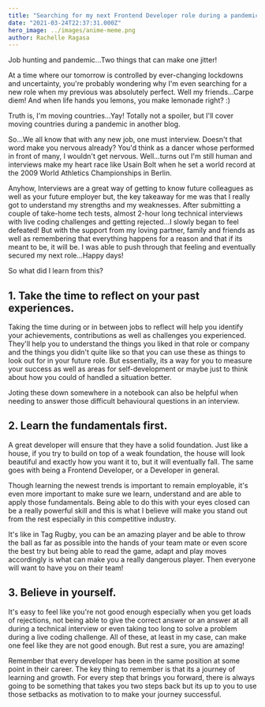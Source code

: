 ```yaml
---
title: "Searching for my next Frontend Developer role during a pandemic...Yikes!"
date: "2021-03-24T22:37:31.000Z"
hero_image: ../images/anime-meme.png
author: Rachelle Ragasa
---
```


Job hunting and pandemic...Two things that can make one jitter!

At a time where our tomorrow is controlled by ever-changing lockdowns and uncertainty, you're probably wondering why I'm even searching for a new role when my previous was absolutely perfect. Well my friends...Carpe diem! And when life hands you lemons, you make lemonade right? :)

Truth is, I'm moving countries...Yay! Totally not a spoiler, but I'll cover moving countries during a pandemic in another blog.

So...We all know that with any new job, one must interview. Doesn't that word make you nervous already? You'd think as a dancer whose performed in front of many, I wouldn't get nervous. Well...turns out I'm still human and interviews make my heart race like Usain Bolt when he set a world record at the 2009 World Athletics Championships in Berlin. 

Anyhow, Interviews are a great way of getting to know future colleagues as well as your future employer but, the key takeaway for me was that I really got to understand my strengths and my weaknesses. After submitting a couple of take-home tech tests, almost 2-hour long technical interviews with live coding challenges and getting rejected...I slowly began to feel defeated! But with the support from my loving partner, family and friends as well as remembering that everything happens for a reason and that if its meant to be, it will be. I was able to push through that feeling and eventually secured my next role...Happy days! 

So what did I learn from this?

## 1. Take the time to reflect on your past experiences.
Taking the time during or in between jobs to reflect will help you identify your achievements, contributions as well as challenges you experienced. They'll help you to understand the things you liked in that role or company and the things you didn't quite like so that you can use these as things to look out for in your future role. But essentially, its a way for you to measure your success as well as areas for self-development or maybe just to think about how you could of handled a situation better. 

Joting these down somewhere in a notebook can also be helpful when needing to answer those difficult behavioural questions in an interview.

## 2. Learn the fundamentals first.
A great developer will ensure that they have a solid foundation. Just like a house, if you try to build on top of a weak foundation, the house will look beautiful and exactly how you want it to, but it will eventually fall. The same goes with being a Frontend Developer, or a Developer in general.

Though learning the newest trends is important to remain employable, it's even more important to make sure we learn, understand and are able to apply those fundamentals. Being able to do this with your eyes closed can be a really powerful skill and this is what I believe will make you stand out from the rest especially in this competitive industry.

It's like in Tag Rugby, you can be an amazing player and be able to throw the ball as far as possible into the hands of your team mate or even score the best try but being able to read the game, adapt and play moves accordingly is what can make you a really dangerous player. Then everyone will want to have you on their team!

## 3. Believe in yourself.
It's easy to feel like you're not good enough especially when you get loads of rejections, not being able to give the correct answer or an answer at all during a technical interview or even taking too long to solve a problem during a live coding challenge. All of these, at least in my case, can make one feel like they are not good enough. But rest a sure, you are amazing!

Remember that every developer has been in the same position at some point in their career. The key thing to remember is that its a journey of learning and growth. For every step that brings you forward, there is always going to be something that takes you two steps back but its up to you to use those setbacks as motivation to to make your journey successful. 